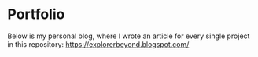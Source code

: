 # Portfolio
Below is my personal blog, where I wrote an article for every single project in this repository:
https://explorerbeyond.blogspot.com/
